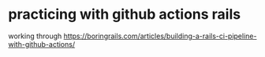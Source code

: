 # practicing with github actions rails

working through https://boringrails.com/articles/building-a-rails-ci-pipeline-with-github-actions/

